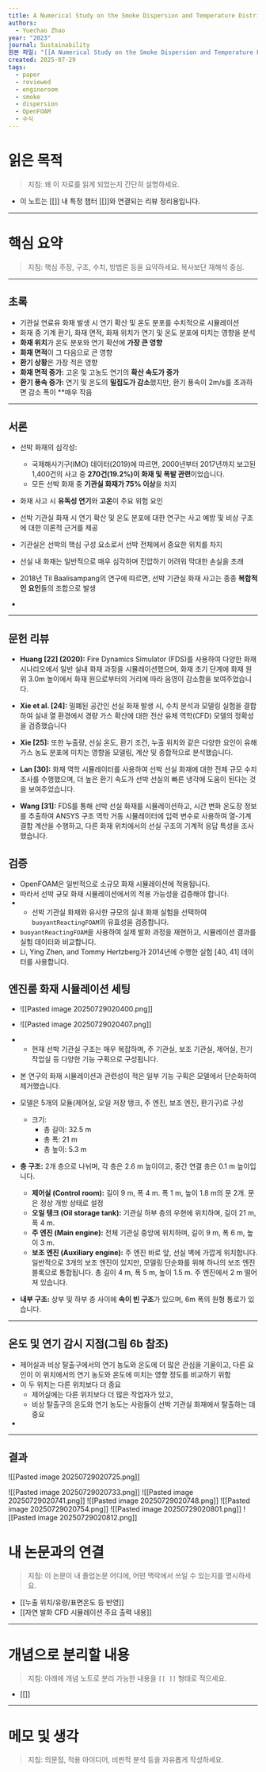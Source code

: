 ```yaml
---
title: A Numerical Study on the Smoke Dispersion and Temperature Distribution of a Ship Engine Room Fire Based on OpenFOAM
authors:
  - Yuechao Zhao
year: "2023"
journal: Sustainability
원본 파일: "[[A Numerical Study on the Smoke Dispersion and Temperature Distribution of a Ship Engine Room Fire Based on OpenFOAM.pdf]]"
created: 2025-07-29
tags:
  - paper
  - reviewed
  - engineroom
  - smoke
  - dispersion
  - OpenFOAM
  - 수식
---
```

# 읽은 목적  
> 지침: 왜 이 자료를 읽게 되었는지 간단히 설명하세요.

- 이 노트는 [[]] 내 특정 챕터 [[]]와 연결되는 리뷰 정리용입니다.  
---

#  핵심 요약  
> 지침: 핵심 주장, 구조, 수치, 방법론 등을 요약하세요. 복사보단 재해석 중심.

---

## 초록
- 기관실 연료유 화재 발생 시 연기 확산 및 온도 분포를 수치적으로 시뮬레이션
- 화재 중 기계 환기, 화재 면적, 화재 위치가 연기 및 온도 분포에 미치는 영향을 분석
- **화재 위치**가 온도 분포와 연기 확산에 **가장 큰 영향**
- **화재 면적**이 그 다음으로 큰 영향
- **환기 상황**은 가장 적은 영향
- **화재 면적 증가:** 고온 및 고농도 연기의 **확산 속도가 증가**
- **환기 풍속 증가:** 연기 및 온도의 **밀집도가 감소**했지만, 환기 풍속이 2m/s를 초과하면 감소 폭이 **매우 작음

---

## 서론
- 선박 화재의 심각성:
	- 국제해사기구(IMO) 데이터(2019)에 따르면, 2000년부터 2017년까지 보고된 1,400건의 사고 중 **270건(19.2%)이 화재 및 폭발 관련**이었습니다.
	- 모든 선박 화재 중 **기관실 화재가 75% 이상**을 차지
- 화재 사고 시 **유독성 연기**와 **고온**이 주요 위험 요인
- 선박 기관실 화재 시 연기 확산 및 온도 분포에 대한 연구는 사고 예방 및 비상 구조에 대한 이론적 근거를 제공

- 기관실은 선박의 핵심 구성 요소로서 선박 전체에서 중요한 위치를 차지
- 선실 내 화재는 일반적으로 매우 심각하며 진압하기 어려워 막대한 손실을 초래
- 2018년 Til Baalisampang의 연구에 따르면, 선박 기관실 화재 사고는 종종 **복합적인 요인**들의 조합으로 발생
- 
---
## 문헌 리뷰
- **Huang [22] (2020):** Fire Dynamics Simulator (FDS)를 사용하여 다양한 화재 시나리오에서 일반 실내 화재 과정을 시뮬레이션했으며, 화재 초기 단계에 화재 원 위 3.0m 높이에서 화재 원으로부터의 거리에 따라 음영이 감소함을 보여주었습니다.

- **Xie et al. [24]:** 밀폐된 공간인 선실 화재 발생 시, 수치 분석과 모델링 실험을 결합하여 실내 열 환경에서 경량 가스 확산에 대한 전산 유체 역학(CFD) 모델의 정확성을 검증했습니다

- **Xie [25]:** 또한 누출량, 선실 온도, 환기 조건, 누출 위치와 같은 다양한 요인이 유해 가스 농도 분포에 미치는 영향을 모델링, 계산 및 종합적으로 분석했습니다.

- **Lan [30]:** 화재 역학 시뮬레이터를 사용하여 선박 선실 화재에 대한 전체 규모 수치 조사를 수행했으며, 더 높은 환기 속도가 선박 선실의 빠른 냉각에 도움이 된다는 것을 보여주었습니다.

- **Wang [31]:** FDS를 통해 선박 선실 화재를 시뮬레이션하고, 시간 변화 온도장 정보를 추출하여 ANSYS 구조 역학 거동 시뮬레이터에 입력 변수로 사용하여 열-기계 결합 계산을 수행하고, 다른 화재 위치에서의 선실 구조의 기계적 응답 특성을 조사했습니다.

## 검증

- OpenFOAM은 일반적으로 소규모 화재 시뮬레이션에 적용됩니다.
- 따라서 선박 규모 화재 시뮬레이션에서의 적용 가능성을 검증해야 합니다.
- - 선박 기관실 화재와 유사한 규모의 실내 화재 실험을 선택하여 `buoyantReactingFOAM`의 유효성을 검증합니다.
- `buoyantReactingFOAM`을 사용하여 실제 발화 과정을 재현하고, 시뮬레이션 결과를 실험 데이터와 비교합니다.
- Li, Ying Zhen, and Tommy Hertzberg가 2014년에 수행한 실험 [40, 41] 데이터를 사용합니다.


## 엔진룸 화재 시뮬레이션 세팅

- ![[Pasted image 20250729020400.png]]
- ![[Pasted image 20250729020407.png]]
- - 현재 선박 기관실 구조는 매우 복잡하며, 주 기관실, 보조 기관실, 제어실, 전기 작업실 등 다양한 기능 구획으로 구성됩니다.
- 본 연구의 화재 시뮬레이션과 관련성이 적은 일부 기능 구획은 모델에서 단순화하여 제거했습니다.
- 모델은 5개의 모듈(제어실, 오일 저장 탱크, 주 엔진, 보조 엔진, 환기구)로 구성
	- 크기:
	    - 총 길이: 32.5 m
	    - 총 폭: 21 m
	    - 총 높이: 5.3 m
- **층 구조:** 2개 층으로 나뉘며, 각 층은 2.6 m 높이이고, 중간 연결 층은 0.1 m 높이입니다.
	 - **제어실 (Control room):** 길이 9 m, 폭 4 m. 폭 1 m, 높이 1.8 m의 문 2개. 문은 정상 개방 상태로 설정
    - **오일 탱크 (Oil storage tank):** 기관실 하부 층의 우현에 위치하며, 길이 21 m, 폭 4 m.
    - **주 엔진 (Main engine):** 전체 기관실 중앙에 위치하며, 길이 9 m, 폭 6 m, 높이 3 m.
    - **보조 엔진 (Auxiliary engine):** 주 엔진 바로 앞, 선실 벽에 가깝게 위치합니다. 일반적으로 3개의 보조 엔진이 있지만, 모델링 단순화를 위해 하나의 보조 엔진 블록으로 통합됩니다. 총 길이 4 m, 폭 5 m, 높이 1.5 m. 주 엔진에서 2 m 떨어져 있습니다.
        
- **내부 구조:** 상부 및 하부 층 사이에 **속이 빈 구조**가 있으며, 6m 폭의 원형 통로가 있습니다.



---
## 온도 및 연기 감시 지점(그림 6b 참조)
- 제어실과 비상 탈출구에서의 연기 농도와 온도에 더 많은 관심을 기울이고, 다른 요인이 이 위치에서의 연기 농도와 온도에 미치는 영향 정도를 비교하기 위함
- 이 두 위치는 다른 위치보다 더 중요
	- 제어실에는 다른 위치보다 더 많은 작업자가 있고, 
	- 비상 탈출구의 온도와 연기 농도는 사람들이 선박 기관실 화재에서 탈출하는 데 중요
- 

---
## 결과
![[Pasted image 20250729020725.png]]

![[Pasted image 20250729020733.png]]
![[Pasted image 20250729020741.png]]
![[Pasted image 20250729020748.png]]
![[Pasted image 20250729020754.png]]
![[Pasted image 20250729020801.png]]
![[Pasted image 20250729020812.png]]






# 내 논문과의 연결  
> 지침: 이 논문이 내 졸업논문 어디에, 어떤 맥락에서 쓰일 수 있는지를 명시하세요.
- [[누출 위치/유량/표면온도 등 반영]]
- [[자연 발화 CFD 시뮬레이션 주요 출력 내용]]


---

# 개념으로 분리할 내용  
> 지침: 아래에 개념 노트로 분리 가능한 내용을 `[[ ]]` 형태로 적으세요.


- [[]]

---

# 메모 및 생각  
> 지침: 의문점, 적용 아이디어, 비판적 분석 등을 자유롭게 작성하세요.
